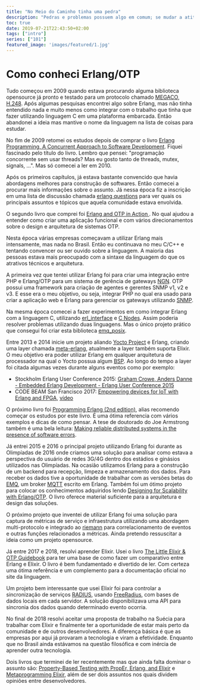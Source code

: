 ```yaml
---
title: "No Meio do Caminho tinha uma pedra"
description: "Pedras e problemas possuem algo em comum; se mudar a atitude, outras estrégias aparecem para resolver as questões."
toc: true
date: 2019-07-21T22:43:50+02:00
tags: ["intro"]
series: ["101"]
featured_image: 'images/featured/1.jpg'
---
```


# Como conheci Erlang/OTP

Tudo começou em 2009 quando estava procurando alguma biblioteca opensource já pronto e testado para um protocolo chamado [MEGACO, H.248](https://en.wikipedia.org/wiki/H.248). Após algumas pesquisas  encontrei algo sobre Erlang, mas não tinha entendido nada e muito menos como integrar com o trabalho que tinha que fazer utilizando linguagem C em uma plataforma embarcada. Então abandonei a ideia mas mantive o nome da linguagem na lista de coisas para estudar.

No fim de 2009 retomei os estudos depois de comprar o livro [Erlang Programming, A Concurrent Approach to Software Development](http://shop.oreilly.com/product/9780596518189.do). Fiquei fascinado pelo título do livro. Lembro que pensei: "programação concorrente sem usar threads? Mas eu gosto tanto de threads, mutex, signals, ...". Mas só comecei a ler em 2010.

Após os primeiros capítulos, já estava bastante convencido que havia abordagens melhores para construção de softwares. Então comecei a procurar mais informações sobre o assunto. Já nessa época fiz a inscrição em uma lista de discussão chamada [erlang questions](http://erlang.org/mailman/listinfo/erlang-questions) para ver quais os principais assuntos e tópicos que aquela comunidade estava envolvida.

O segundo livro que comprei foi [Erlang and OTP in Action ](https://www.manning.com/books/erlang-and-otp-in-action). No qual ajudou a entender como criar uma aplicação funcional e com vários direcionamentos sobre o design e arquitetura de sistemas OTP.

Nesta época várias empresas começavam a utilizar Erlang mais intensamente, mas nada no Brasil. Então eu continuava no meu C/C++ e tentando convencer ou ser ouvido sobre a linguagem. A maioria das pessoas estava mais preocupado com a sintaxe da linguagem do que os atrativos técnicos e arquitetura.

A primeira vez que tentei utilizar Erlang foi para criar uma integração entre PHP e Erlang/OTP para um sistema de gerência de gateways [NGN](https://en.wikipedia.org/wiki/Next-generation_network). OTP possui uma framework para criação de agentes e gerentes SNMP v1, v2 e v3. E esse era o meu objetivo, ou seja, integrar PHP no qual era usado para criar a aplicação web e Erlang para gerenciar os gateways utilizando [SNMP](https://en.wikipedia.org/wiki/Simple_Network_Management_Protocol).

Na mesma época comecei a fazer experimentos em como integrar Erlang com a linguagem C, utilizando [erl_interface](http://erlang.org/doc/tutorial/erl_interface.html) e [C Nodes](http://erlang.org/doc/tutorial/cnode.html). Assim poderia resolver problemas utilizando duas linguagens. Mas o único projeto prático que consegui foi criar esta biblioteca [emq_posix](https://github.com/joaohf/emq_posix).

Entre 2013 e 2014 inicie um projeto aliando [Yocto Project](https://www.yoctoproject.org/) e Erlang, criando uma layer chamada [meta-erlang](https://github.com/joaohf/meta-erlang), atualmente a layer também suporta Elixir. O meu objetivo era poder utilizar Erlang em qualquer arquitetura de processador na qual o Yocto possua algum [BSP](https://www.yoctoproject.org/docs/2.5/bsp-guide/bsp-guide.html). Ao longo do tempo a layer foi citada algumas vezes durante alguns eventos como por exemplo:

* Stockholm Erlang User Conference 2015: [Graham Crowe, Anders Danne - Embedded Erlang Development - Erlang User Conference 2015](https://youtu.be/REZ93dZZ5uA?t=1678)
* CODE BEAM San Francisco 2017: [Empowering devices for IoT with Erlang and FPGA](https://www.erlangelixir.com//irina-guberman.html), [vídeo](https://youtu.be/Peg7E-nTrOY?t=1940)

O próximo livro foi [Programming Erlang (2nd edition)](https://pragprog.com/book/jaerlang2/programming-erlang), alias recomendo começar os estudos por este livro. É uma ótima referencia com vários exemplos e dicas de como pensar. A tese de doutorado do Joe Armstrong também é uma bela leitura: [Making reliable distributed systems in the presence of software errors](http://erlang.org/download/armstrong_thesis_2003.pdf).

Já entrei 2015 e 2016 o principal projeto utilizando Erlang foi durante as Olimpíadas de 2016 onde criamos uma solução para analisar como estava a perspectiva do usuário de redes 3G/4G dentro dos estádios e ginásios utilizados nas Olimpíadas. Na ocasião utilizamos Erlang para a construção de um backend para recepção, limpeza e armazenamento dos dados. Para receber os dados tive a oportunidade de trabalhar com as versões betas do [EMQ](https://www.emqx.io/), um broker [MQTT](https://en.wikipedia.org/wiki/MQTT) escrito em Erlang. Também foi um ótimo projeto para colocar os conhecimentos adquiridos lendo [Designing for Scalability with Erlang/OTP](https://www.oreilly.com/library/view/designing-for-scalability/9781449361556/). O livro oferece material suficiente para a arquitetura e design das soluções.

O próximo projeto que inventei de utilizar Erlang foi uma solução para captura de métricas de serviço e infraestrutura utilizando uma abordagem multi-protocolo e integrado ao [riemann](http://riemann.io/) para correlacionamento de eventos e outras funções relacionados a métricas. Ainda pretendo ressuscitar a ideia como um projeto opensource.

Já entre 2017 e 2018, resolvi aprender Elixir. Usei o livro [The Little Elixir & OTP Guidebook](https://www.manning.com/books/the-little-elixir-and-otp-guidebook) para ter uma base de como fazer um comparativo entre Erlang e Elixir. O livro é bem fundamentado e divertido de ler. Com certeza uma ótima referência e um complemento para a documentação oficial no site da linguagem.

Um projeto bem interessante que usei Elixir foi para controlar a sincronização de serviços [RADIUS](https://en.wikipedia.org/wiki/RADIUS), usando [FreeRadius](https://freeradius.org/), com bases de dados locais em cada servidor. A solução disponibilizava uma API para sincronia dos dados quando determinado evento ocorria.

No final de 2018 resolvi aceitar uma proposta de trabalho na Suécia para trabalhar com Elixir e finalmente ter a oportunidade de estar mais perto da comunidade e de outros desenvolvedores. A diferença básica é que as empresas por aqui já provaram a tecnologia e viram a efetividade. Enquanto que no Brasil ainda estávamos na questão filosófica e com inércia de aprender outra tecnologia.

Dois livros que terminei de ler recentemente mas que ainda falta dominar o assunto são: [Property-Based Testing with PropEr, Erlang, and Elixir](https://pragprog.com/book/fhproper/property-based-testing-with-proper-erlang-and-elixir) e [Metaprogramming Elixir](https://pragprog.com/book/cmelixir/metaprogramming-elixir), além de ser dois assuntos nos quais dividem opiniões entre desenvolvedores.
